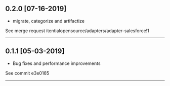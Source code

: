 ## 0.2.0 [07-16-2019]
* migrate, categorize and artifactize

See merge request itentialopensource/adapters/adapter-salesforce!1

---

## 0.1.1 [05-03-2019]
* Bug fixes and performance improvements

See commit e3e0165

---
